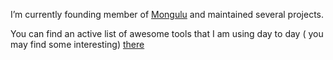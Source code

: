 I’m currently founding member of [Mongulu](https://github.com/mongulu-cm) and maintained several projects.

You can find an active list of awesome tools that I am using day to day ( you may find some interesting) [there](https://github.com/billmetangmo?tab=stars)
